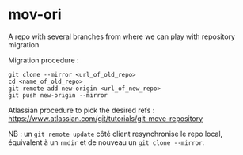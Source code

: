 # mov-ori
A repo with several branches from where we can play with repository migration

Migration procedure : 
```
git clone --mirror <url_of_old_repo>
cd <name_of_old_repo>
git remote add new-origin <url_of_new_repo>
git push new-origin --mirror
```

Atlassian procedure to pick the desired refs : https://www.atlassian.com/git/tutorials/git-move-repository

NB : un `git remote update` côté client resynchronise le repo local, équivalent à un `rmdir` et de nouveau un `git clone --mirror`.
